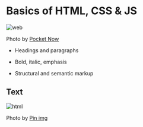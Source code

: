 # Basics of HTML, CSS & JS

![web](https://pocketnow.com/files/2017/01/PN-Complete-Web-Programming.jpg)

Photo by [Pocket Now](https://pocketnow.com)

- Headings and paragraphs

- Bold, italic, emphasis

- Structural and semantic markup

## Text

![html](https://i.pinimg.com/originals/37/1d/b8/371db84b01a8b6ecc9add7131abba6dd.gif)

Photo by [Pin img](https://i.pinimg.com)


